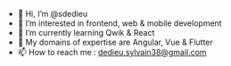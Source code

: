 - 👋 Hi, I’m @sdedieu
- 👀 I’m interested in frontend, web & mobile development
- 🌱 I’m currently learning Qwik & React
- 💞️ My domains of expertise are Angular, Vue & Flutter
- 📫 How to reach me : dedieu.sylvain38@gmail.com

<!---
sdedieu/sdedieu is a ✨ special ✨ repository because its `README.md` (this file) appears on your GitHub profile.
You can click the Preview link to take a look at your changes.
--->
